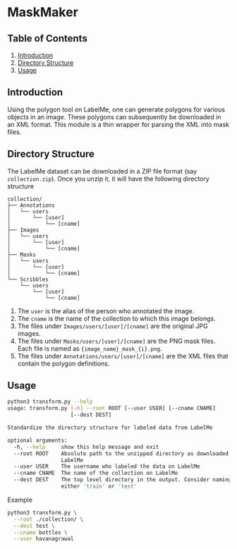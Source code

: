 # MaskMaker

## Table of Contents

1. [Introduction](#introduction)  
2. [Directory Structure](directory-structure)  
3. [Usage](#usage)  

## Introduction

Using the polygon tool on LabelMe, one can generate polygons for various objects in an image. These polygons can subsequently be downloaded in an XML format. This module is a thin wrapper for parsing the XML into mask files.

## Directory Structure

The LabelMe dataset can be downloaded in a ZIP file format (say `collection.zip`). Once you unzip it, it will have the following directory structure

```
collection/
├── Annotations
│   └── users
│       └── [user]
│           └── [cname]
├── Images
│   └── users
│       └── [user]
│           └── [cname]
├── Masks
│   └── users
│       └── [user]
│           └── [cname]
└── Scribbles
    └── users
        └── [user]
            └── [cname]
```

1. The `user` is the alias of the person who annotated the image.  
1. The `cname` is the name of the collection to which this image belongs.
1. The files under `Images/users/[user]/[cname]` are the original JPG images.  
1. The files under `Masks/users/[user]/[cname]` are the PNG mask files. Each file is named as `{image_name}_mask_{i}.png`.
1. The files under `Annotations/users/[user]/[cname]` are the XML files that contain the polygon definitions.

## Usage

```bash
python3 transform.py --help
usage: transform.py [-h] --root ROOT [--user USER] [--cname CNAME]
                    [--dest DEST]

Standardize the directory structure for labeled data from LabelMe

optional arguments:
  -h, --help     show this help message and exit
  --root ROOT    Absolute path to the unzipped directory as downloaded from
                 LabelMe
  --user USER    The username who labeled the data on LabelMe
  --cname CNAME  The name of the collection on LabelMe
  --dest DEST    The top level directory in the output. Consider naming this
                 either 'train' or 'test'
```

Example

```bash
python3 transform.py \
  --root ./collection/ \
  --dest test \
  --cname bottles \
  --user havanagrawal
```
